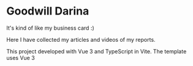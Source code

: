 # Goodwill Darina

It's kind of like my business card :)

Here I have collected my articles and videos of my reports.

This project developed with Vue 3 and TypeScript in Vite. The template uses Vue 3 <script setup> SFCs

